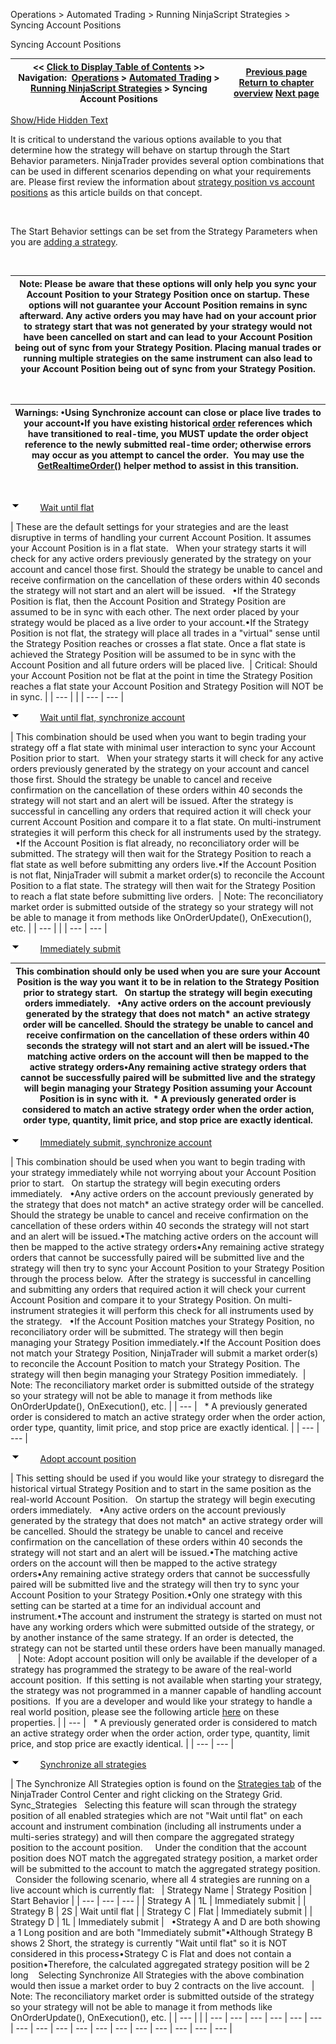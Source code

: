 ﻿


Operations \> Automated Trading \> Running NinjaScript Strategies \> Syncing Account Positions






















Syncing Account Positions







| \<\< [Click to Display Table of Contents](syncing_account_positions.md) \>\> **Navigation:**     [Operations](operations-1.md) \> [Automated Trading](automated_trading-1.md) \> [Running NinjaScript Strategies](running_ninjascript_strategies-1.md) \> Syncing Account Positions | [Previous page](strategy_position_vs_account_p-1.md) [Return to chapter overview](running_ninjascript_strategies-1.md) [Next page](running_a_ninjascript_strategy-1.md) |
| --- | --- |




[Show/Hide Hidden Text](javascript:HMToggleExpandAll(!HMAnyToggleOpen()) "Click to open/close expanding sections")









It is critical to understand the various options available to you that determine how the strategy will behave on startup through the Start Behavior parameters. NinjaTrader provides several option combinations that can be used in different scenarios depending on what your requirements are. Please first review the information about [strategy position vs account positions](strategy_position_vs_account_p-1.md) as this article builds on that concept.


 


The Start Behavior settings can be set from the Strategy Parameters when you are [adding a strategy](running_a_ninjascript_strategy-1.md).


 




| Note: Please be aware that these options will only help you sync your Account Position to your Strategy Position once on startup. These options will not guarantee your Account Position remains in sync afterward. Any active orders you may have had on your account prior to strategy start that was not generated by your strategy would not have been cancelled on start and can lead to your Account Position being out of sync from your Strategy Position. Placing manual trades or running multiple strategies on the same instrument can also lead to your Account Position being out of sync from your Strategy Position. |
| --- |



 




| Warnings: •Using Synchronize account can close or place live trades to your account•If you have existing historical [order](order-1.md) references which have transitioned to real\-time, you MUST update the order object reference to the newly submitted real\-time order; otherwise errors may occur as you attempt to cancel the order.  You may use the [GetRealtimeOrder()](getrealtimeorder-1.md) helper method to assist in this transition. |
| --- |



 


![tog_minus](tog_minus-1.gif)        [Wait until flat](javascript:HMToggle('toggle','WaitUntilFlat','WaitUntilFlat_ICON'))




| These are the default settings for your strategies and are the least disruptive in terms of handling your current Account Position. It assumes your Account Position is in a flat state.   When your strategy starts it will check for any active orders previously generated by the strategy on your account and cancel those first. Should the strategy be unable to cancel and receive confirmation on the cancellation of these orders within 40 seconds the strategy will not start and an alert will be issued.   •If the Strategy Position is flat, then the Account Position and Strategy Position are assumed to be in sync with each other. The next order placed by your strategy would be placed as a live order to your account.•If the Strategy Position is not flat, the strategy will place all trades in a "virtual" sense until the Strategy Position reaches or crosses a flat state. Once a flat state is achieved the Strategy Position will be assumed to be in sync with the Account Position and all future orders will be placed live.    | Critical: Should your Account Position not be flat at the point in time the Strategy Position reaches a flat state your Account Position and Strategy Position will NOT be in sync. | | --- | |
| --- | --- |



![tog_minus](tog_minus-1.gif)        [Wait until flat, synchronize account](javascript:HMToggle('toggle','WaitUntilFlatSynchronizeAccount','WaitUntilFlatSynchronizeAccount_ICON'))




| This combination should be used when you want to begin trading your strategy off a flat state with minimal user interaction to sync your Account Position prior to start.   When your strategy starts it will check for any active orders previously generated by the strategy on your account and cancel those first. Should the strategy be unable to cancel and receive confirmation on the cancellation of these orders within 40 seconds the strategy will not start and an alert will be issued. After the strategy is successful in cancelling any orders that required action it will check your current Account Position and compare it to a flat state. On multi\-instrument strategies it will perform this check for all instruments used by the strategy.   •If the Account Position is flat already, no reconciliatory order will be submitted. The strategy will then wait for the Strategy Position to reach a flat state as well before submitting any orders live.•If the Account Position is not flat, NinjaTrader will submit a market order(s) to reconcile the Account Position to a flat state. The strategy will then wait for the Strategy Position to reach a flat state before submitting live orders.    | Note: The reconciliatory market order is submitted outside of the strategy so your strategy will not be able to manage it from methods like OnOrderUpdate(), OnExecution(), etc. | | --- | |
| --- | --- |



![tog_minus](tog_minus-1.gif)        [Immediately submit](javascript:HMToggle('toggle','ImmediatelySubmit','ImmediatelySubmit_ICON'))




| This combination should only be used when you are sure your Account Position is the way you want it to be in relation to the Strategy Position prior to strategy start.   On startup the strategy will begin executing orders immediately.   •Any active orders on the account previously generated by the strategy that does not match\* an active strategy order will be cancelled. Should the strategy be unable to cancel and receive confirmation on the cancellation of these orders within 40 seconds the strategy will not start and an alert will be issued.•The matching active orders on the account will then be mapped to the active strategy orders•Any remaining active strategy orders that cannot be successfully paired will be submitted live and the strategy will begin managing your Strategy Position assuming your Account Position is in sync with it.  \* A previously generated order is considered to match an active strategy order when the order action, order type, quantity, limit price, and stop price are exactly identical. |
| --- |



![tog_minus](tog_minus-1.gif)        [Immediately submit, synchronize account](javascript:HMToggle('toggle','ImmediatelySubmitSynchronizeAccount','ImmediatelySubmitSynchronizeAccount_ICON'))




| This combination should be used when you want to begin trading with your strategy immediately while not worrying about your Account Position prior to start.   On startup the strategy will begin executing orders immediately.   •Any active orders on the account previously generated by the strategy that does not match\* an active strategy order will be cancelled. Should the strategy be unable to cancel and receive confirmation on the cancellation of these orders within 40 seconds the strategy will not start and an alert will be issued.•The matching active orders on the account will then be mapped to the active strategy orders•Any remaining active strategy orders that cannot be successfully paired will be submitted live and the strategy will then try to sync your Account Position to your Strategy Position through the process below.  After the strategy is successful in cancelling and submitting any orders that required action it will check your current Account Position and compare it to your Strategy Position. On multi\-instrument strategies it will perform this check for all instruments used by the strategy.   •If the Account Position matches your Strategy Position, no reconciliatory order will be submitted. The strategy will then begin managing your Strategy Position immediately.•If the Account Position does not match your Strategy Position, NinjaTrader will submit a market order(s) to reconcile the Account Position to match your Strategy Position. The strategy will then begin managing your Strategy Position immediately.    | Note: The reconciliatory market order is submitted outside of the strategy so your strategy will not be able to manage it from methods like OnOrderUpdate(), OnExecution(), etc. | | --- |      \* A previously generated order is considered to match an active strategy order when the order action, order type, quantity, limit price, and stop price are exactly identical. |
| --- | --- |



![tog_minus](tog_minus-1.gif)        [Adopt account position](javascript:HMToggle('toggle','AdoptAccountPosition','AdoptAccountPosition_ICON'))




| This setting should be used if you would like your strategy to disregard the historical virtual Strategy Position and to start in the same position as the real\-world Account Position.   On startup the strategy will begin executing orders immediately.   •Any active orders on the account previously generated by the strategy that does not match\* an active strategy order will be cancelled. Should the strategy be unable to cancel and receive confirmation on the cancellation of these orders within 40 seconds the strategy will not start and an alert will be issued.•The matching active orders on the account will then be mapped to the active strategy orders•Any remaining active strategy orders that cannot be successfully paired will be submitted live and the strategy will then try to sync your Account Position to your Strategy Position.•Only one strategy with this setting can be started at a time for an individual account and instrument.•The account and instrument the strategy is started on must not have any working orders which were submitted outside of the strategy, or by another instance of the same strategy. If an order is detected, the strategy can not be started until these orders have been manually managed.      | Note: Adopt account position will only be available if the developer of a strategy has programmed the strategy to be aware of the real\-world account position.  If this setting is not available when starting your strategy, the strategy was not programmed in a manner capable of handling account positions.  If you are a developer and would like your strategy to handle a real world position, please see the following article [here](isadoptaccountpositionaware-1.md) on these properties. | | --- |      \* A previously generated order is considered to match an active strategy order when the order action, order type, quantity, limit price, and stop price are exactly identical. |
| --- | --- |



![tog_minus](tog_minus-1.gif)        [Synchronize all strategies](javascript:HMToggle('toggle','SynchronizeAllStrategies','SynchronizeAllStrategies_ICON'))




| The Synchronize All Strategies option is found on the [Strategies tab](strategies_tab2.md) of the NinjaTrader Control Center and right clicking on the Strategy Grid.   Sync_Strategies   Selecting this feature will scan through the strategy position of all enabled strategies which are not "Wait until flat" on each account and instrument combination (including all instruments under a multi\-series strategy) and will then compare the aggregated strategy position to the account position.     Under the condition that the account position does NOT match the aggregated strategy position, a market order will be submitted to the account to match the aggregated strategy position.     Consider the following scenario, where all 4 strategies are running on a live account which is currently flat:     | Strategy Name | Strategy Position | Start Behavior | | --- | --- | --- | | Strategy A | 1L | Immediately submit | | Strategy B | 2S | Wait until flat | | Strategy C | Flat | Immediately submit | | Strategy D | 1L | Immediately submit |      •Strategy A and D are both showing a 1 Long position and are both "Immediately submit"•Although Strategy B shows 2 Short, the strategy is currently "Wait until flat" so it is NOT considered in this process•Strategy C is Flat and does not contain a position•Therefore, the calculated aggregated strategy position will be 2 long    Selecting Synchronize All Strategies with the above combination would then issue a market order to buy 2 contracts on the live account.     | Note: The reconciliatory market order is submitted outside of the strategy so your strategy will not be able to manage it from methods like OnOrderUpdate(), OnExecution(), etc. | | --- | |
| --- | --- | --- | --- | --- | --- | --- | --- | --- | --- | --- | --- | --- | --- | --- | --- | --- |










